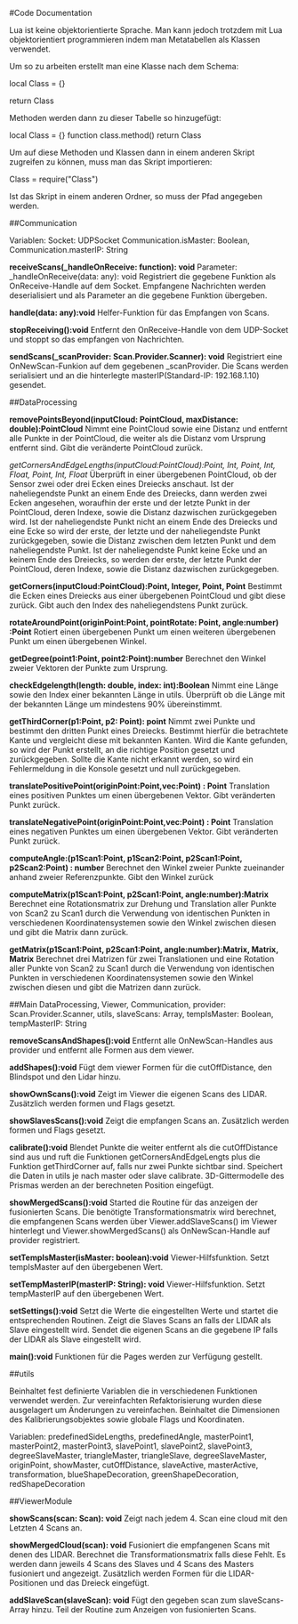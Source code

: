 #Code Documentation

Lua ist keine objektorientierte Sprache. Man kann jedoch trotzdem mit Lua objektorientiert programmieren indem man Metatabellen als Klassen verwendet.

Um so zu arbeiten erstellt man eine Klasse nach dem Schema:

local Class = {}

return Class

Methoden werden dann zu dieser Tabelle so hinzugefügt:

local Class = {}
function class.method()
return Class

Um auf diese Methoden und Klassen dann in einem anderen Skript zugreifen zu können, muss man das Skript importieren: 

Class = require("Class")

Ist das Skript in einem anderen Ordner, so muss der Pfad angegeben werden.



##Communication

Variablen:
Socket: UDPSocket
Communication.isMaster: Boolean, 
Communication.masterIP: String

**receiveScans(_handleOnReceive: function): void**
	Parameter: _handleOnReceive(data: any): void
Registriert die gegebene Funktion als OnReceive-Handle auf dem Socket. Empfangene Nachrichten werden deserialisiert und als Parameter an die gegebene Funktion übergeben.

**handle(data: any):void**
	Helfer-Funktion für das Empfangen von Scans.

**stopReceiving():void**
	Entfernt den OnReceive-Handle von dem UDP-Socket und stoppt so das empfangen von Nachrichten.

**sendScans(_scanProvider: Scan.Provider.Scanner): void**
	Registriert eine OnNewScan-Funkion auf dem gegebenen _scanProvider. Die Scans werden serialisiert und an die hinterlegte masterIP(Standard-IP: 192.168.1.10) gesendet. 


##DataProcessing

**removePointsBeyond(inputCloud: PointCloud, maxDistance: double):PointCloud**
	Nimmt eine PointCloud sowie eine Distanz und entfernt alle Punkte in der PointCloud, die weiter als die Distanz vom Ursprung entfernt sind.
	Gibt die veränderte PointCloud zurück.

*getCornersAndEdgeLengths(inputCloud:PointCloud):Point, Int, Point, Int, Float, Point, Int, Float*
	Überprüft in einer übergebenen PointCloud, ob der Sensor zwei oder drei Ecken eines Dreiecks anschaut. Ist der naheliegendste Punkt an einem Ende des Dreiecks, dann werden zwei Ecken angesehen, woraufhin der erste und der letzte Punkt in der PointCloud, deren Indexe, sowie die Distanz dazwischen zurückgegeben wird. Ist der naheliegendste Punkt nicht an einem Ende des Dreiecks und eine Ecke so wird der erste, der letzte und der naheliegendste Punkt zurückgegeben, sowie die Distanz zwischen dem letzten Punkt und dem naheliegendste Punkt. Ist der naheliegendste Punkt keine Ecke und an keinem Ende des Dreiecks, so werden der erste, der letzte Punkt der PointCloud, deren Indexe, sowie die Distanz dazwischen zurückgegeben.

**getCorners(inputCloud:PointCloud):Point, Integer, Point, Point**
	Bestimmt die Ecken eines Dreiecks aus einer übergebenen PointCloud und gibt diese zurück. Gibt auch den Index des naheliegendstens Punkt zurück.

**rotateAroundPoint(originPoint:Point, pointRotate: Point, angle:number) :Point**
	Rotiert einen übergebenen Punkt um einen weiteren übergebenen Punkt um einen übergebenen Winkel. 

**getDegree(point1:Point, point2:Point):number**
	Berechnet den Winkel zweier Vektoren der Punkte zum Ursprung.

**checkEdgelength(length: double, index: int):Boolean**
	Nimmt eine Länge sowie den Index einer bekannten Länge in utils. Überprüft ob die Länge mit der bekannten Länge um mindestens 90% übereinstimmt. 

**getThirdCorner(p1:Point, p2: Point): point**
	Nimmt zwei Punkte und bestimmt den dritten Punkt eines Dreiecks. Bestimmt hierfür die betrachtete Kante und vergleicht diese mit bekannten Kanten. Wird die Kante gefunden, so wird der Punkt erstellt, an die richtige Position gesetzt und zurückgegeben. Sollte die Kante nicht erkannt werden, so wird ein Fehlermeldung in die Konsole gesetzt und null zurückgegeben.

**translatePositivePoint(originPoint:Point,vec:Point) : Point**
	Translation eines positiven Punktes um einen übergebenen Vektor. Gibt veränderten Punkt zurück.

**translateNegativePoint(originPoint:Point,vec:Point) : Point**
	Translation eines negativen Punktes um einen übergebenen Vektor. Gibt veränderten Punkt zurück.

**computeAngle:(p1Scan1:Point, p1Scan2:Point, p2Scan1:Point, p2Scan2:Point) : number**
	Berechnet den Winkel zweier Punkte zueinander anhand zweier Referenzpunkte. Gibt den Winkel zurück

**computeMatrix(p1Scan1:Point, p2Scan1:Point, angle:number):Matrix**
	Berechnet eine Rotationsmatrix zur Drehung und Translation aller Punkte von Scan2 zu Scan1 durch die Verwendung von identischen Punkten in verschiedenen Koordinatensystemen sowie den Winkel zwischen diesen und gibt die Matrix dann zurück.

**getMatrix(p1Scan1:Point, p2Scan1:Point, angle:number):Matrix, Matrix, Matrix**
	Berechnet drei Matrizen für zwei Translationen und eine Rotation aller Punkte von Scan2 zu Scan1 durch die Verwendung von identischen Punkten in  verschiedenen Koordinatensystemen sowie den Winkel zwischen diesen und gibt die Matrizen dann zurück.


##Main
DataProcessing, Viewer, Communication, provider: Scan.Provider.Scanner, utils, slaveScans: Array, tempIsMaster: Boolean, tempMasterIP: String

**removeScansAndShapes():void**
	Entfernt alle OnNewScan-Handles aus provider und entfernt alle Formen aus dem viewer.

**addShapes():void**
	Fügt dem viewer Formen für die cutOffDistance, den Blindspot und den Lidar hinzu.

**showOwnScans():void**
	Zeigt im Viewer die eigenen Scans des LIDAR. Zusätzlich werden formen und Flags gesetzt.

**showSlavesScans():void**
	Zeigt die empfangen Scans an. Zusätzlich werden formen und Flags gesetzt.

**calibrate():void**
	Blendet Punkte die weiter entfernt als die cutOffDistance sind aus und ruft die Funktionen getCornersAndEdgeLengts plus die Funktion getThirdCorner auf, falls nur zwei Punkte sichtbar sind. Speichert die Daten in utils je nach master oder slave calibrate. 3D-Gittermodelle des Prismas werden an der berechneten Position eingefügt.

**showMergedScans():void**
	Started die Routine für das anzeigen der fusionierten Scans. Die benötigte Transformationsmatrix wird berechnet, die empfangenen Scans werden über Viewer.addSlaveScans() im Viewer hinterlegt und Viewer.showMergedScans() als OnNewScan-Handle auf provider registriert.

**setTempIsMaster(isMaster: boolean):void**
	Viewer-Hilfsfunktion. Setzt tempIsMaster auf den übergebenen Wert.

**setTempMasterIP(masterIP: String): void**
	Viewer-Hilfsfunktion. Setzt tempMasterIP auf den übergebenen Wert.

**setSettings():void**
	Setzt die Werte die eingestellten Werte und startet die entsprechenden Routinen. Zeigt die Slaves Scans an falls der LIDAR als Slave eingestellt wird. Sendet die eigenen Scans an die gegebene IP falls der LIDAR als Slave eingestellt wird.

**main():void**
	Funktionen für die Pages werden zur Verfügung gestellt.


##utils

Beinhaltet fest definierte Variablen die in verschiedenen Funktionen verwendet werden. Zur vereinfachten Refaktorisierung wurden diese ausgelagert um Änderungen zu vereinfachen.
Beinhaltet die Dimensionen des Kalibrierungsobjektes sowie globale Flags und Koordinaten.

Variablen: predefinedSideLengths, predefinedAngle, masterPoint1, masterPoint2, masterPoint3, slavePoint1, slavePoint2, slavePoint3, degreeSlaveMaster, triangleMaster, triangleSlave, degreeSlaveMaster, originPoint, showMaster, cutOffDistance, slaveActive, masterActive, transformation, blueShapeDecoration, greenShapeDecoration, redShapeDecoration

##ViewerModule

**showScans(scan: Scan): void**
	Zeigt nach jedem 4. Scan eine cloud mit den Letzten 4 Scans an. 

**showMergedCloud(scan): void**
	Fusioniert die empfangenen Scans mit denen des LIDAR. Berechnet die Transformationsmatrix falls diese Fehlt. Es werden dann jeweils 4 Scans des Slaves und 4 Scans des Masters fusioniert und angezeigt. Zusätzlich werden Formen für die LIDAR-Positionen und das Dreieck eingefügt.

**addSlaveScan(slaveScan): void**
	Fügt den gegeben scan zum slaveScans-Array hinzu. Teil der Routine zum Anzeigen von fusionierten Scans.

